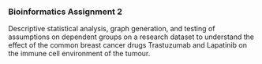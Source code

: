 ### Bioinformatics Assignment 2

Descriptive statistical analysis, graph generation, and testing of assumptions on dependent groups on a research dataset to understand the effect of the common breast cancer drugs Trastuzumab and Lapatinib on the immune cell environment of the tumour. 
